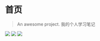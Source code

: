 # 首页

> An awesome project.
> 我的个人学习笔记


![](https://tuchuang-jiachzha.oss-cn-hangzhou.aliyuncs.com/img/charis-sims-KvG-W_Oxjh4.jpg)
![](https://tuchuang-jiachzha.oss-cn-hangzhou.aliyuncs.com/img/fabio-jock-gwjSN4PXXNM.jpg)
![](https://tuchuang-jiachzha.oss-cn-hangzhou.aliyuncs.com/img/elisa-kerschbaumer-BVS5gwJDoH0.jpg)
